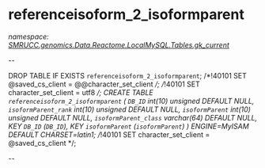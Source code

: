 ﻿# referenceisoform_2_isoformparent
_namespace: [SMRUCC.genomics.Data.Reactome.LocalMySQL.Tables.gk_current](./index.md)_

--
 
 DROP TABLE IF EXISTS `referenceisoform_2_isoformparent`;
 /*!40101 SET @saved_cs_client = @@character_set_client */;
 /*!40101 SET character_set_client = utf8 */;
 CREATE TABLE `referenceisoform_2_isoformparent` (
 `DB_ID` int(10) unsigned DEFAULT NULL,
 `isoformParent_rank` int(10) unsigned DEFAULT NULL,
 `isoformParent` int(10) unsigned DEFAULT NULL,
 `isoformParent_class` varchar(64) DEFAULT NULL,
 KEY `DB_ID` (`DB_ID`),
 KEY `isoformParent` (`isoformParent`)
 ) ENGINE=MyISAM DEFAULT CHARSET=latin1;
 /*!40101 SET character_set_client = @saved_cs_client */;
 
 --




